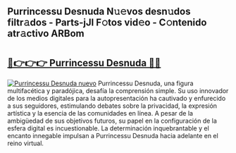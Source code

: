 ## Purrincessu Desnuda N𝚞𝚎vos desn𝚞dos filtr𝚊dos - Parts-jJl F𝚘tos vid𝚎o - C𝚘ntenido atr𝚊ctivo ARBom

# <h2><a href="http://mb16mci.tromn.icu/?c=Purrincessu+Desnuda">🔗👉👉👉 Purrincessu Desnuda 🔗🔗</a></h2>

[![Purrincessu Desnuda nuevo](https://i.imgur.com/pEAQMta.gif)](http://mb16mci.tromn.icu/?c=Purrincessu+Desnuda)
Purrincessu Desnuda, una figura multifacética y paradójica, desafía la comprensión simple. Su uso innovador de los medios digitales para la autopresentación ha cautivado y enfurecido a sus seguidores, estimulando debates sobre la privacidad, la expresión artística y la esencia de las comunidades en línea. A pesar de la ambigüedad de sus objetivos futuros, su papel en la configuración de la esfera digital es incuestionable. La determinación inquebrantable y el encanto innegable impulsan a Purrincessu Desnuda hacia adelante en el reino virtual.
